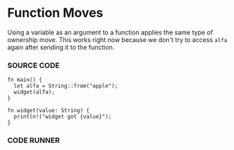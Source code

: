 # Function Moves

Using a variable as an argument
to a function applies the same type
of ownership move. This works right
now because we don't try to access
`alfa` again after sending it
to the function.

### SOURCE CODE

```rust, noplayground, EXAMPLE1
fn main() {
  let alfa = String::from("apple");
  widget(alfa);
}

fn widget(value: String) {
  println!("widget got {value}");
}
```

### CODE RUNNER

```rust, editable, CODE1

```
